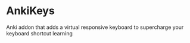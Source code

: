 # AnkiKeys
Anki addon that adds a virtual responsive keyboard to supercharge your keyboard shortcut learning
